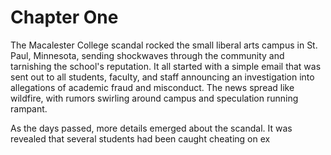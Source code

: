 # Chapter One

The Macalester College scandal rocked the small liberal arts campus in St. Paul, Minnesota, sending shockwaves through the community and tarnishing the school's reputation. It all started with a simple email that was sent out to all students, faculty, and staff announcing an investigation into allegations of academic fraud and misconduct. The news spread like wildfire, with rumors swirling around campus and speculation running rampant.

As the days passed, more details emerged about the scandal. It was revealed that several students had been caught cheating on ex